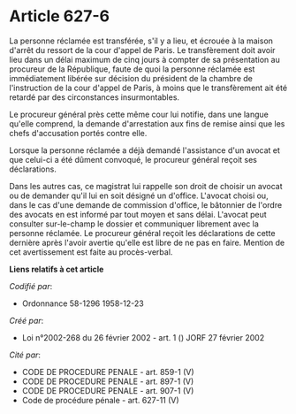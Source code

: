 # Article 627-6

La personne réclamée est transférée, s'il y a lieu, et écrouée à la maison d'arrêt du ressort de la cour d'appel de Paris. Le
transfèrement doit avoir lieu dans un délai maximum de cinq jours à compter de sa présentation au procureur de la République,
faute de quoi la personne réclamée est immédiatement libérée sur décision du président de la chambre de l'instruction de la
cour d'appel de Paris, à moins que le transfèrement ait été retardé par des circonstances insurmontables.

Le procureur général près cette même cour lui notifie, dans une langue qu'elle comprend, la demande d'arrestation aux fins de
remise ainsi que les chefs d'accusation portés contre elle.

Lorsque la personne réclamée a déjà demandé l'assistance d'un avocat et que celui-ci a été dûment convoqué, le procureur
général reçoit ses déclarations.

Dans les autres cas, ce magistrat lui rappelle son droit de choisir un avocat ou de demander qu'il lui en soit désigné un
d'office. L'avocat choisi ou, dans le cas d'une demande de commission d'office, le bâtonnier de l'ordre des avocats en est
informé par tout moyen et sans délai. L'avocat peut consulter sur-le-champ le dossier et communiquer librement avec la
personne réclamée. Le procureur général reçoit les déclarations de cette dernière après l'avoir avertie qu'elle est libre de
ne pas en faire. Mention de cet avertissement est faite au procès-verbal.

**Liens relatifs à cet article**

_Codifié par_:

  - Ordonnance 58-1296 1958-12-23

_Créé par_:

  - Loi n°2002-268 du 26 février 2002 - art. 1 () JORF 27 février 2002

_Cité par_:

  - CODE DE PROCEDURE PENALE - art. 859-1 (V)
  - CODE DE PROCEDURE PENALE - art. 897-1 (V)
  - CODE DE PROCEDURE PENALE - art. 907-1 (V)
  - Code de procédure pénale - art. 627-11 (V)

